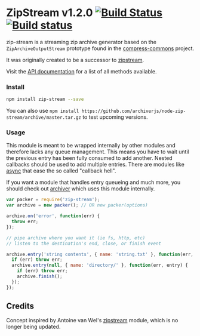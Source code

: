 # ZipStream v1.2.0 [![Build Status](https://travis-ci.org/archiverjs/node-zip-stream.svg?branch=master)](https://travis-ci.org/archiverjs/node-zip-stream) [![Build status](https://ci.appveyor.com/api/projects/status/2sraarbaadwbtti2/branch/master?svg=true)](https://ci.appveyor.com/project/ctalkington/node-zip-stream/branch/master)

zip-stream is a streaming zip archive generator based on the `ZipArchiveOutputStream` prototype found in the [compress-commons](https://www.npmjs.org/package/compress-commons) project.

It was originally created to be a successor to [zipstream](https://npmjs.org/package/zipstream).

Visit the [API documentation](http://archiverjs.com/zip-stream) for a list of all methods available.

### Install

```bash
npm install zip-stream --save
```

You can also use `npm install https://github.com/archiverjs/node-zip-stream/archive/master.tar.gz` to test upcoming versions.

### Usage

This module is meant to be wrapped internally by other modules and therefore lacks any queue management. This means you have to wait until the previous entry has been fully consumed to add another. Nested callbacks should be used to add multiple entries. There are modules like [async](https://npmjs.org/package/async) that ease the so called "callback hell".

If you want a module that handles entry queueing and much more, you should check out [archiver](https://npmjs.org/package/archiver) which uses this module internally.

```js
var packer = require('zip-stream');
var archive = new packer(); // OR new packer(options)

archive.on('error', function(err) {
  throw err;
});

// pipe archive where you want it (ie fs, http, etc)
// listen to the destination's end, close, or finish event

archive.entry('string contents', { name: 'string.txt' }, function(err, entry) {
  if (err) throw err;
  archive.entry(null, { name: 'directory/' }, function(err, entry) {
    if (err) throw err;
    archive.finish();
  });
});
```

## Credits

Concept inspired by Antoine van Wel's [zipstream](https://npmjs.org/package/zipstream) module, which is no longer being updated.